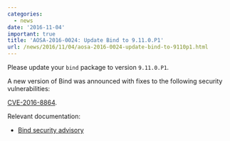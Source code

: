 ```yaml
---
categories:
  - news
date: '2016-11-04'
important: true
title: 'AOSA-2016-0024: Update Bind to 9.11.0.P1'
url: /news/2016/11/04/aosa-2016-0024-update-bind-to-9110p1.html
---
```



Please update your `bind` package to version `9.11.0.P1`.

A new version of Bind was announced with fixes to the following security vulnerabilities:

[CVE-2016-8864](https://cve.mitre.org/cgi-bin/cvename.cgi?name=CVE-2016-8864).

Relevant documentation:

- [Bind security advisory](https://kb.isc.org/article/AA-01434)